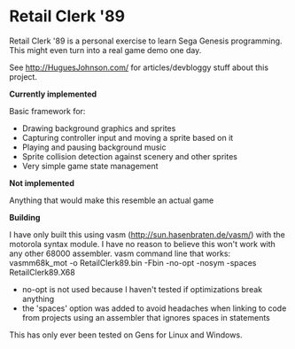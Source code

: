 # Retail Clerk '89
Retail Clerk '89 is a personal exercise to learn Sega Genesis programming. This might even turn into a real game demo one day.

See http://HuguesJohnson.com/ for articles/devbloggy stuff about this project.

**Currently implemented**

Basic framework for:
* Drawing background graphics and sprites
* Capturing controller input and moving a sprite based on it
* Playing and pausing background music
* Sprite collision detection against scenery and other sprites
* Very simple game state management

**Not implemented**

Anything that would make this resemble an actual game

**Building**

I have only built this using vasm (http://sun.hasenbraten.de/vasm/) with the motorola syntax module. I have no reason to believe this won't work with any other 68000 assembler.
vasm command line that works: 
vasmm68k_mot -o RetailClerk89.bin -Fbin -no-opt -nosym -spaces RetailClerk89.X68
* no-opt is not used because I haven't tested if optimizations break anything
* the 'spaces' option was added to avoid headaches when linking to code from projects using an assembler that ignores spaces in statements

This has only ever been tested on Gens for Linux and Windows.
